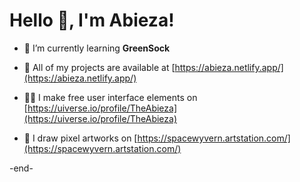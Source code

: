 <h1>Hello 👋, I'm Abieza!</h1>

- 🌱 I’m currently learning **GreenSock**

- 💾 All of my projects are available at [https://abieza.netlify.app/](https://abieza.netlify.app/)

- 👨‍💻 I make free user interface elements on [https://uiverse.io/profile/TheAbieza](https://uiverse.io/profile/TheAbieza)

- 🎨 I draw pixel artworks on [https://spacewyvern.artstation.com/](https://spacewyvern.artstation.com/)

-end-
